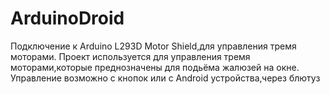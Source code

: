 # ArduinoDroid
Подключение к Arduino L293D Motor Shield,для управления тремя моторами.
Проект используется для управления тремя моторами,которые преднозначены для подьёма жалюзей на окне.
Управление возможно с кнопок или с Android устройства,через блютуз
